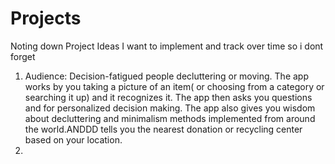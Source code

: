 # Projects
Noting down Project Ideas I want to implement and track over time so i dont forget 

1. Audience: Decision-fatigued people decluttering or moving. The app works by  you taking a picture of an item( or choosing from a category or searching it up) and it recognizes it. The app then asks you questions and for personalized decision making. The app also gives you wisdom about decluttering and minimalism methods implemented from around the world.ANDDD tells you the nearest donation or recycling center based on your location.
2. 
   
